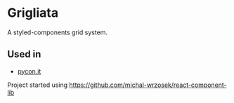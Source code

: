# Grigliata

A styled-components grid system.

## Used in

- [pycon.it](https://pycon.it)

Project started using https://github.com/michal-wrzosek/react-component-lib
